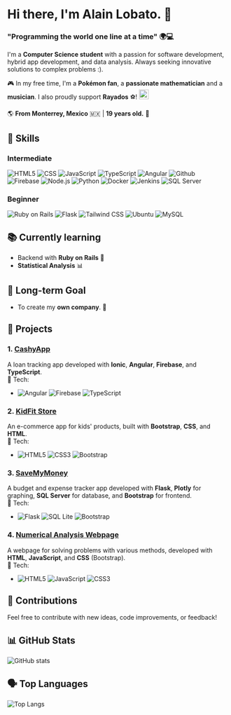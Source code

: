 # Hi there, I'm Alain Lobato. 👋

### "Programming the world one line at a time" 🌍💻

I'm a **Computer Science student** with a passion for software development, hybrid app development, and data analysis. Always seeking innovative solutions to complex problems :).

🎮 In my free time, I'm a **Pokémon fan**, a **passionate mathematician** and a **musician**. I also proudly support **Rayados** ⚽! <img src="https://cdn.brandfetch.io/idmtLjI82q/theme/dark/logo.svg?c=1bfwsmEH20zzEfSNTed" alt="Rayados Logo" width="22"/>


🌎 **From Monterrey, Mexico** 🇲🇽 | **19 years old.** 🎂

## 💼 Skills

### Intermediate
![HTML5](https://skillicons.dev/icons?i=html)
![CSS](https://skillicons.dev/icons?i=css)
![JavaScript](https://skillicons.dev/icons?i=js)
![TypeScript](https://skillicons.dev/icons?i=ts)
![Angular](https://skillicons.dev/icons?i=angular)
![Github](https://skillicons.dev/icons?i=github)
![Firebase](https://skillicons.dev/icons?i=firebase)
![Node.js](https://skillicons.dev/icons?i=nodejs)
![Python](https://skillicons.dev/icons?i=python)
![Docker](https://skillicons.dev/icons?i=docker)
![Jenkins](https://skillicons.dev/icons?i=jenkins)
![SQL Server](https://skillicons.dev/icons?i=sqlserver)

### Beginner
![Ruby on Rails](https://skillicons.dev/icons?i=ruby)
![Flask](https://skillicons.dev/icons?i=flask)
![Tailwind CSS](https://skillicons.dev/icons?i=tailwind)
![Ubuntu](https://skillicons.dev/icons?i=ubuntu)
![MySQL](https://skillicons.dev/icons?i=mysql)

## 📚 Currently learning
- Backend with **Ruby on Rails** 💎
- **Statistical Analysis** 📊

## 🎯 Long-term Goal
- To create my **own company**. 🚀

## 🚀 Projects

### 1. **[CashyApp](https://github.com/AlainLobato/Cashy-App)**  
A loan tracking app developed with **Ionic**, **Angular**, **Firebase**, and **TypeScript**.  
🔧 Tech: 
   - ![Angular](https://skillicons.dev/icons?i=angular)
   ![Firebase](https://skillicons.dev/icons?i=firebase)
   ![TypeScript](https://skillicons.dev/icons?i=ts)

### 2. **[KidFit Store](https://github.com/AlainLobato/KidFit-Store)**  
An e-commerce app for kids' products, built with **Bootstrap**, **CSS**, and **HTML**.  
🔧 Tech: 
   - ![HTML5](https://skillicons.dev/icons?i=html)
   ![CSS3](https://skillicons.dev/icons?i=css)
   ![Bootstrap](https://skillicons.dev/icons?i=bootstrap)

### 3. **[SaveMyMoney](https://github.com/AlainLobato/SaveMyMoney)**  
A budget and expense tracker app developed with **Flask**, **Plotly** for graphing, **SQL Server** for database, and **Bootstrap** for frontend.  
🔧 Tech: 
   - ![Flask](https://skillicons.dev/icons?i=flask)
   ![SQL Lite](https://skillicons.dev/icons?i=sqlite)
   ![Bootstrap](https://skillicons.dev/icons?i=bootstrap)

### 4. **[Numerical Analysis Webpage](https://github.com/AlainLobato/PIA-AD)**  
A webpage for solving problems with various methods, developed with **HTML**, **JavaScript**, and **CSS** (Bootstrap).  
🔧 Tech: 
   - ![HTML5](https://skillicons.dev/icons?i=html)
   ![JavaScript](https://skillicons.dev/icons?i=js)
   ![CSS3](https://skillicons.dev/icons?i=css)

## 🤝 Contributions
Feel free to contribute with new ideas, code improvements, or feedback!

## 📊 GitHub Stats

![GitHub stats](https://github-readme-stats.vercel.app/api?username=AlainLobato&show_icons=true&hide_title=true&count_private=true&theme=radical)

## 🗣️ Top Languages

![Top Langs](https://github-readme-stats.vercel.app/api/top-langs/?username=AlainLobato&layout=compact&theme=radical)
